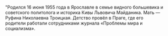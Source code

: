 "Родился 16 июня 1955 года в Ярославле в семье видного большевика и советского политолога и историка Кивы Львовича Майданика. Мать — Руфина Николаевна Троицкая. Детство провёл в Праге, где его родители работали сотрудниками журнала «Проблемы мира и социализма».

